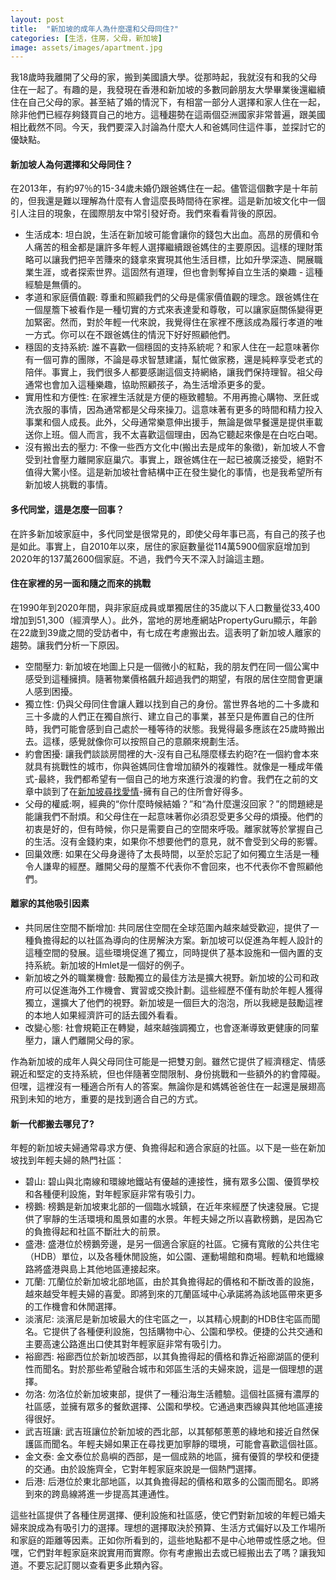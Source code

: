 ```yaml
---
layout: post
title:  "新加坡的成年人為什麼還和父母同住?"
categories: [生活，住房，父母，新加坡]
image: assets/images/apartment.jpg
---
```

我18歲時我離開了父母的家，搬到美國讀大學。從那時起，我就沒有和我的父母住在一起了。有趣的是，我發現在香港和新加坡的多數同齡朋友大學畢業後還繼續住在自己父母的家。甚至結了婚的情況下，有相當一部分人選擇和家人住在一起，除非他們已經存夠錢買自己的地方。這種趨勢在這兩個亞洲國家非常普遍，跟美國相比截然不同。今天，我們要深入討論為什麼大人和爸媽同住這件事，並探討它的優缺點。

#### 新加坡人為何選擇和父母同住？
在2013年，有約97％的15-34歲未婚仍跟爸媽住在一起。儘管這個數字是十年前的，但我還是難以理解為什麼有人會這麼長時間待在家裡。這是新加坡文化中一個引人注目的現象，在國際朋友中常引發好奇。我們來看看背後的原因。

+ 生活成本: 坦白說，生活在新加坡可能會讓你的錢包大出血。高昂的房價和令人痛苦的租金都是讓許多年輕人選擇繼續跟爸媽住的主要原因。這樣的理財策略可以讓我們把辛苦賺來的錢拿來實現其他生活目標，比如升學深造、開展職業生涯，或者探索世界。這固然有道理，但也會剝奪掉自立生活的樂趣 - 這種經驗是無價的。
+ 孝道和家庭價值觀: 尊重和照顧我們的父母是儒家價值觀的理念。跟爸媽住在一個屋簷下被看作是一種切實的方式來表達愛和尊敬，可以讓家庭關係變得更加緊密。然而，對於年輕一代來說，我覺得住在家裡不應該成為履行孝道的唯一方式。你可以在不跟爸媽住的情況下好好照顧他們。
+ 穩固的支持系統: 誰不喜歡一個穩固的支持系統呢？和家人住在一起意味著你有一個可靠的團隊，不論是尋求智慧建議，幫忙做家務，還是純粹享受老式的陪伴。事實上，我們很多人都要感謝這個支持網絡，讓我們保持理智。祖父母通常也會加入這種樂趣，協助照顧孩子，為生活增添更多的愛。
+ 實用性和方便性: 在家裡生活就是方便的極致體驗。不用再擔心購物、烹飪或洗衣服的事情，因為通常都是父母來操刀。這意味著有更多的時間和精力投入事業和個人成長。此外，父母通常樂意伸出援手，無論是做早餐還是提供車載送你上班。個人而言，我不太喜歡這個理由，因為它聽起來像是在白吃白喝。
+ 沒有搬出去的壓力: 不像一些西方文化中(搬出去是成年的象徵)，新加坡人不會受到社會壓力離開家庭巢穴。事實上，跟爸媽住在一起已被廣泛接受，絕對不值得大驚小怪。這是新加坡社會結構中正在發生變化的事情，也是我希望所有新加坡人挑戰的事情。

#### 多代同堂，這是怎麼一回事？
在許多新加坡家庭中，多代同堂是很常見的，即使父母年事已高，有自己的孩子也是如此。事實上，自2010年以來，居住的家庭數量從114萬5900個家庭增加到2020年的137萬2600個家庭。不過，我們今天不深入討論這主題。

#### 住在家裡的另一面和隨之而來的挑戰
在1990年到2020年間，與非家庭成員或單獨居住的35歲以下人口數量從33,400增加到51,300（經濟學人）。此外，當地的房地產網站PropertyGuru顯示，年齡在22歲到39歲之間的受訪者中，有七成在考慮搬出去。這表明了新加坡人離家的趨勢。讓我們分析一下原因。

+ 空間壓力: 新加坡在地圖上只是一個微小的紅點，我的朋友們在同一個公寓中感受到這種擁擠。隨著物業價格飆升超過我們的期望，有限的居住空間會更讓人感到困擾。
+ 獨立性: 仍與父母同住會讓人難以找到自己的身份。當世界各地的二十多歲和三十多歲的人們正在獨自旅行、建立自己的事業，甚至只是佈置自己的住所時，我們可能會感到自己處於一種等待的狀態。我覺得最多應該在25歲時搬出去。這樣，感覺就像你可以按照自己的意願來規劃生活。
+ 約會困擾: 讓我們談談房間裡的大-沒有自己私隱麼樣去約砲?在一個約會本來就具有挑戰性的城市，你與爸媽同住會增加額外的複雜性。就像是一種成年儀式-最終，我們都希望有一個自己的地方來進行浪漫的約會。我們在之前的文章中談到了在[新加坡尋找愛情](https://fromhktosg.github.io/zh/Dating-singapore/)-擁有自己的住所會好得多。
+ 父母的權威:啊，經典的“你什麼時候結婚？”和“為什麼還沒回家？”的問題總是能讓我們不耐煩。和父母住在一起意味著你必須忍受更多父母的煩擾。他們的初衷是好的，但有時候，你只是需要自己的空間來呼吸。離家就等於掌握自己的生活。沒有金錢約束，如果你不想要他們的意見，就不會受到父母的影響。
+ 回巢效應: 如果在父母身邊待了太長時間，以至於忘記了如何獨立生活是一種令人謙卑的經歷。離開父母的屋簷不代表你不會回來，也不代表你不會照顧他們。

#### 離家的其他吸引因素
+ 共同居住空間不斷增加: 共同居住空間在全球范圍內越來越受歡迎，提供了一種負擔得起的以社區為導向的住房解決方案。新加坡可以促進為年輕人設計的這種空間的發展。這些環境促進了獨立，同時提供了基本設施和一個內置的支持系統。新加坡的Hmlet是一個好的例子。
+ 新加坡之外的職業機會: 鼓勵獨立的最佳方法是擴大視野。新加坡的公司和政府可以促進海外工作機會、實習或交換計劃。這些經歷不僅有助於年輕人獲得獨立，還擴大了他們的視野。新加坡是一個巨大的泡泡，所以我總是鼓勵這裡的本地人如果經濟許可的話去國外看看。
+ 改變心態: 社會規範正在轉變，越來越強調獨立，也會逐漸導致更健康的同輩壓力，讓人們離開父母的家。

作為新加坡的成年人與父母同住可能是一把雙刃劍。雖然它提供了經濟穩定、情感親近和堅定的支持系統，但也伴隨著空間限制、身份挑戰和一些額外的約會障礙。但嘿，這裡沒有一種適合所有人的答案。無論你是和媽媽爸爸住在一起還是展翅高飛到未知的地方，重要的是找到適合自己的方式。

#### 新一代都搬去哪兒了?
年輕的新加坡夫婦通常尋求方便、負擔得起和適合家庭的社區。以下是一些在新加坡找到年輕夫婦的熱門社區：
+ 碧山: 碧山與北南線和環線地鐵站有優越的連接性，擁有眾多公園、優質學校和各種便利設施，對年輕家庭非常有吸引力。
+ 榜鵝: 榜鵝是新加坡東北部的一個臨水城鎮，在近年來經歷了快速發展。它提供了寧靜的生活環境和風景如畫的水景。年輕夫婦之所以喜歡榜鵝，是因為它的負擔得起和社區不斷壯大的前景。
+ 盛港: 盛港位於榜鵝旁邊，是另一個適合家庭的社區。它擁有寬敞的公共住宅（HDB）單位，以及各種休閒設施，如公園、運動場館和商場。輕軌和地鐵線路將盛港與島上其他地區連接起來。
+ 兀蘭: 兀蘭位於新加坡北部地區，由於其負擔得起的價格和不斷改善的設施，越來越受年輕夫婦的喜愛。即將到來的兀蘭區域中心承諾將為該地區帶來更多的工作機會和休閒選擇。
+ 淡濱尼: 淡濱尼是新加坡最大的住宅區之一，以其精心規劃的HDB住宅區而聞名。它提供了各種便利設施，包括購物中心、公園和學校。便捷的公共交通和主要高速公路進出口使其對年輕家庭非常有吸引力。
+ 裕廊西: 裕廊西位於新加坡西部，以其負擔得起的價格和靠近裕廊湖區的便利性而聞名。對於那些希望融合城市和郊區生活的夫婦來說，這是一個理想的選擇。
+ 勿洛: 勿洛位於新加坡東部，提供了一種沿海生活體驗。這個社區擁有濃厚的社區感，並擁有眾多的餐飲選擇、公園和學校。它通過東西線與其他地區連接得很好。
+ 武吉班讓: 武吉班讓位於新加坡的西北部，以其郁郁蔥蔥的綠地和接近自然保護區而聞名。年輕夫婦如果正在尋找更加寧靜的環境，可能會喜歡這個社區。
+ 金文泰: 金文泰位於島嶼的西部，是一個成熟的地區，擁有優質的學校和便捷的交通。由於設施齊全，它對年輕家庭來說是一個熱門選擇。
+ 后港: 后港位於東北部地區，以其負擔得起的價格和眾多的公園而聞名。即將到來的跨島線將進一步提高其連通性。 

這些社區提供了各種住房選擇、便利設施和社區感，使它們對新加坡的年輕已婚夫婦來說成為有吸引力的選擇。理想的選擇取決於預算、生活方式偏好以及工作場所和家庭的距離等因素。正如你所看到的，這些地點都不是中心地帶或性感之地。但嘿，它們對年輕家庭來說實用而實際。你有考慮搬出去或已經搬出去了嗎？讓我知道。不要忘記訂閱以查看更多此類內容。